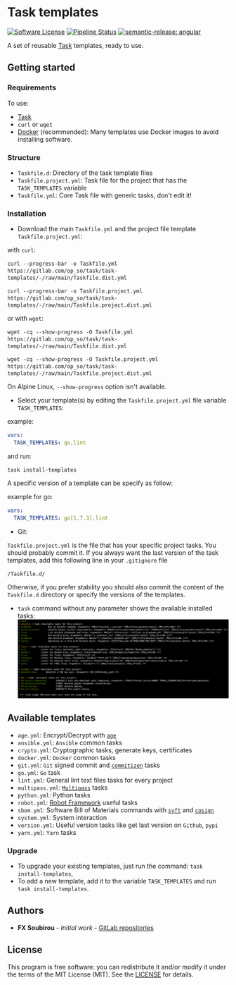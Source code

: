 # Task templates

[![Software License](https://img.shields.io/badge/license-MIT-informational.svg?style=flat)](LICENSE)
[![Pipeline Status](https://gitlab.com/op_so/task/task-templates/badges/main/pipeline.svg)](https://gitlab.com/op_so/task/task-templates/pipelines)
[![semantic-release: angular](https://img.shields.io/badge/semantic--release-angular-e10079?logo=semantic-release)](https://github.com/semantic-release/semantic-release)

A set of reusable [Task](https://taskfile.dev) templates, ready to use.

## Getting started

### Requirements

To use:

* [Task](https://taskfile.dev)
* `curl` or `wget`
* [Docker](https://docs.docker.com/engine/install/) (recommended): Many templates use Docker images to avoid installing software.

### Structure

* `Taskfile.d`: Directory of the task template files
* `Taskfile.project.yml`: Task file for the project that has the `TASK_TEMPLATES` variable
* `Taskfile.yml`: Core Task file with generic tasks, don't edit it!

### Installation

* Download the main `Taskfile.yml` and the project file template `Taskfile.project.yml`:

with `curl`:

```shell
curl --progress-bar -o Taskfile.yml https://gitlab.com/op_so/task/task-templates/-/raw/main/Taskfile.dist.yml
```

```shell
curl --progress-bar -o Taskfile.project.yml https://gitlab.com/op_so/task/task-templates/-/raw/main/Taskfile.project.dist.yml
```

or with `wget`:

```shell
wget -cq --show-progress -O Taskfile.yml https://gitlab.com/op_so/task/task-templates/-/raw/main/Taskfile.dist.yml
```

```shell
wget -cq --show-progress -O Taskfile.project.yml https://gitlab.com/op_so/task/task-templates/-/raw/main/Taskfile.project.dist.yml
```

On Alpine Linux, `--show-progress` option isn't available.

* Select your template(s) by editing the `Taskfile.project.yml` file variable `TASK_TEMPLATES`:

example:

```yaml
vars:
  TASK_TEMPLATES: go,lint
```

and run:

```shell
task install-templates
```

A specific version of a template can be specify as follow:

example for go:

```yaml
vars:
  TASK_TEMPLATES: go[1.7.3],lint
```

* Git:

`Taskfile.project.yml` is the file that has your specific project tasks. You should probably commit it.
If you always want the last version of the task templates, add this following line in your `.gitignore` file

```shell
/Taskfile.d/
```

Otherwise, if you prefer stability you should also commit the content of the `Taskfile.d` directory or specify the versions of the templates.

* `task` command without any parameter shows the available installed tasks:
![Available tasks](tasks-list.png "Available tasks")

## Available templates

* `age.yml`: Encrypt/Decrypt with [`age`](https://github.com/FiloSottile/age)
* `ansible.yml`: `Ansible` common tasks
* `crypto.yml`: Cryptographic tasks, generate keys, certificates
* `docker.yml`: `Docker` common tasks
* `git.yml`: `Git` signed commit and [`commitizen`](http://commitizen.github.io/cz-cli/) tasks
* `go.yml`: `Go` task
* `lint.yml`: General lint text files tasks for every project
* `multipass.yml`: [`Multipass`](https://multipass.run/) tasks
* `python.yml`: Python tasks
* `robot.yml`: [Robot Framework](https://robotframework.org/) useful tasks
* `sbom.yml`: Software Bill of Materials commands with [`syft`](https://github.com/anchore/syft) and [`cosign`](https://github.com/sigstore/cosign)
* `system.yml`: System interaction
* `version.yml`: Useful version tasks like get last version on `Github`, `pypi`
* `yarn.yml`: `Yarn` tasks

### Upgrade

* To upgrade your existing templates, just run the command: `task install-templates`,
* To add a new template, add it to the variable `TASK_TEMPLATES` and run `task install-templates`.

## Authors

<!-- vale off -->
* **FX Soubirou** - *Initial work* - [GitLab repositories](https://gitlab.com/op_so)
<!-- vale on -->

## License

<!-- vale off -->
This program is free software: you can redistribute it and/or modify it under the terms of the MIT License (MIT). See the [LICENSE](https://opensource.org/licenses/MIT) for details.
<!-- vale on -->
